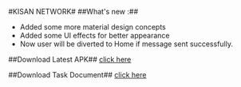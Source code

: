 #KISAN NETWORK#
##What's new :##


- Added some more material design concepts
- Added some UI effects for better appearance
- Now user will be diverted to Home if message sent successfully.

##Download Latest APK##
[click here](https://github.com/sandeeprana011/KisanNetwork/raw/master/app/src/app-debug.apk)

##Download Task Document##
[click here](https://github.com/sandeeprana011/KisanNetwork/raw/master/app/src/KisanNetworkCodingChallenge.pdf)


